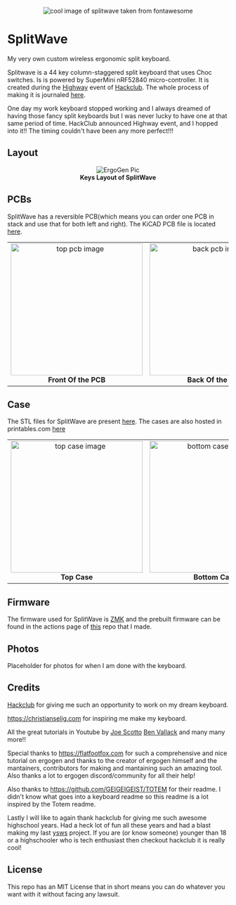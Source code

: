 <p align="center">
  <img src="https://github.com/user-attachments/assets/bc027052-61be-4896-ba92-261f88d98a89" alt="cool image of splitwave taken from fontawesome" /><br>
</p>

# SplitWave
My very own custom wireless ergonomic split keyboard.

Splitwave is a 44 key column-staggered split keyboard that uses Choc switches.
Is is powered by SuperMini nRF52840 micro-controller. It is created during the
[Highway](https://highway.hackclub.com/) event of [Hackclub](https://hackclub.com/). The whole process of making it is journaled [here](https://github.com/AnkushRoy-code/SplitWave/blob/main/JOURNAL.md).

One day my work keyboard stopped working and I always dreamed of having those
fancy split keyboards but I was never lucky to have one at that same period of
time. HackClub announced Highway event, and I hopped into it!! The timing
couldn't have been any more perfect!!!

## Layout
<p align="center">
  <img src="https://github.com/user-attachments/assets/c5044cca-7e35-4981-b7e6-44f1080ee87a" alt="ErgoGen Pic" /><br>
  <b>Keys Layout of SplitWave</b>
</p>

## PCBs
SplitWave has a reversible PCB(which means you can order one PCB in stack and
use that for both left and right).
The KiCAD PCB file is located [here](https://github.com/AnkushRoy-code/SplitWave/blob/main/ergogen/pcb/board.kicad_pcb).

<table>
  <tr>
    <td align="center">
      <img src="https://github.com/user-attachments/assets/d6bdcda3-fc9e-407a-a3c5-6bb332dbc9ab" alt="top pcb image" width="300"/><br>
      <b>Front Of the PCB</b>
    </td>
    <td align="center">
      <img src="https://github.com/user-attachments/assets/a482d28e-3f60-4139-b6f1-a964b47f3720" alt="back pcb image" width="300"/><br>
      <b>Back Of the PCB</b>
    </td>
    <td align="center">
      <img src="https://github.com/user-attachments/assets/7bd0ee6d-b7cc-4e0a-bba2-bdaa8828d381" alt="pcb image" width="300"/><br>
      <b>PCB in KiCAD</b>
    </td>
  </tr>
</table>

## Case
The STL files for SplitWave are present [here](https://github.com/AnkushRoy-code/SplitWave/tree/main/ergogen/output/cases).
The cases are also hosted in printables.com [here](https://www.printables.com/model/1317576-splitwave-split-keyboard-cases)

<table>
  <tr>
    <td align="center">
      <img src="https://github.com/user-attachments/assets/ddbc66f0-9e65-4bc9-9bac-a4dadfcedda5" alt="top case image" width="300"/><br>
      <b>Top Case</b>
    </td>
    <td align="center">
      <img src="https://github.com/user-attachments/assets/bcb9879a-e507-4541-a275-25d90300118a" alt="bottom case image" width="300"/><br>
      <b>Bottom Case</b>
    </td>
  </tr>
</table>

## Firmware
The firmware used for SplitWave is [ZMK](https://zmk.dev) and the prebuilt firmware can be found in the actions page of [this](https://github.com/AnkushRoy-code/zmk-config-splitwave) repo that I made.

## Photos
Placeholder for photos for when I am done with the keyboard.

## Credits
[Hackclub](https://hackclub.com/) for giving me such an opportunity to work on my dream keyboard.

https://christianselig.com for inspiring me make my keyboard.

All the great tutorials in Youtube by [Joe Scotto](https://www.youtube.com/@joe_scotto) [Ben Vallack](https://www.youtube.com/@BenVallack) and many many more!!

Special thanks to https://flatfootfox.com for such a comprehensive and nice
tutorial on ergogen and thanks to the creator of ergogen himself and the
mantainers, contributors for making and mantaining such an amazing tool. Also
thanks a lot to ergogen discord/community for all their help!

Also thanks to https://github.com/GEIGEIGEIST/TOTEM for their readme. I didn't
know what goes into a keyboard readme so this readme is a lot inspired by the
Totem readme.

Lastly I will like to again thank hackclub for giving me such awesome
highschool years. Had a heck lot of fun all these years and had a blast making
my last [ysws](https://ysws.hackclub.com/) project. If you are (or know someone) younger than 18 or a
highschooler who is tech enthusiast then checkout hackclub it is really cool!

## License
This repo has an MIT License that in short means you can do whatever you want
with it without facing any lawsuit.

